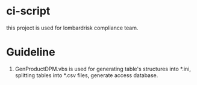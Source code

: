 **ci-script**
===
this project is used for lombardrisk compliance team.

**Guideline**
===
1. GenProductDPM.vbs is used for generating table's structures into *.ini, splitting tables into *.csv files, generate access database.

